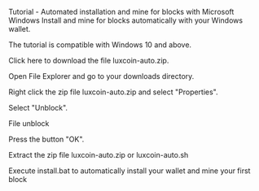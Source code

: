 Tutorial - Automated installation and mine for blocks with Microsoft Windows Install and mine for blocks automatically with your Windows wallet.

The tutorial is compatible with Windows 10 and above.

Click here to download the file luxcoin-auto.zip.

Open File Explorer and go to your downloads directory.

Right click the zip file luxcoin-auto.zip and select "Properties".

Select "Unblock".

File unblock

Press the button "OK".

Extract the zip file luxcoin-auto.zip or luxcoin-auto.sh

Execute install.bat to automatically install your wallet and mine your first block

